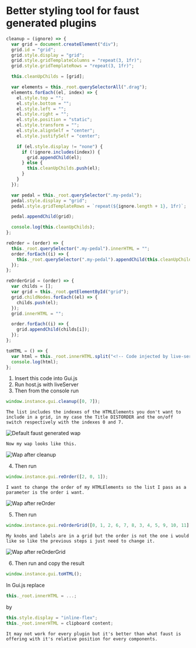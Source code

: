 <h1>Better styling tool for faust generated plugins</h1>

```js
cleanup = (ignore) => {
  var grid = document.createElement("div");
  grid.id = "grid";
  grid.style.display = "grid";
  grid.style.gridTemplateColumns = "repeat(3, 1fr)";
  grid.style.gridTemplateRows = "repeat(3, 1fr)";

  this.cleanUpChilds = [grid];

  var elements = this._root.querySelectorAll(".drag");
  elements.forEach((el, index) => {
    el.style.top = "";
    el.style.bottom = "";
    el.style.left = "";
    el.style.right = "";
    el.style.position = "static";
    el.style.transform = "";
    el.style.alignSelf = "center";
    el.style.justifySelf = "center";

    if (el.style.display != "none") {
      if (!ignore.includes(index)) {
        grid.appendChild(el);
      } else {
        this.cleanUpChilds.push(el);
      }
    }
  });

  var pedal = this._root.querySelector(".my-pedal");
  pedal.style.display = "grid";
  pedal.style.gridTemplateRows = `repeat(${ignore.length + 1}, 1fr)`;

  pedal.appendChild(grid);

  console.log(this.cleanUpChilds);
};
```

```js
reOrder = (order) => {
  this._root.querySelector(".my-pedal").innerHTML = "";
  order.forEach((i) => {
    this._root.querySelector(".my-pedal").appendChild(this.cleanUpChilds[i]);
  });
};
```

```js
reOrderGrid = (order) => {
  var childs = [];
  var grid = this._root.getElementById("grid");
  grid.childNodes.forEach((el) => {
    childs.push(el);
  });
  grid.innerHTML = "";

  order.forEach((i) => {
    grid.appendChild(childs[i]);
  });
};
```

```js
toHTML = () => {
  var html = this._root.innerHTML.split("<!-- Code injected by live-server -->")[0].split(this.basePath).join("");
  console.log(html);
};
```

1. Insert this code into Gui.js
2. Run host.js with liveServer
3. Then from the console run

```js
window.instance.gui.cleanup([0, 7]);
```

    The list includes the indexes of the HTMLElements you don't want to include in a grid, in my case the Title DISTORDER and the on/off switch respectively with the indexes 0 and 7.

![Default faust generated wap](https://cdn.discordapp.com/attachments/324198067089702913/971823709977456662/default.png)

    Now my wap looks like this.

![Wap after cleanup](https://cdn.discordapp.com/attachments/324198067089702913/971825415545040927/step1.png)

4. Then run

```js
window.instance.gui.reOrder([2, 0, 1]);
```

    I want to change the order of my HTMLElements so the list I pass as a parameter is the order i want.

![Wap after reOrder](https://cdn.discordapp.com/attachments/324198067089702913/971826303676342372/step2.png)

5. Then run

```js
window.instance.gui.reOrderGrid([0, 1, 2, 6, 7, 8, 3, 4, 5, 9, 10, 11]);
```

    My knobs and labels are in a grid but the order is not the one i would like so like the previous steps i just need to change it.

![Wap after reOrderGrid](https://cdn.discordapp.com/attachments/324198067089702913/971827112090693712/step3.png)

6. Then run and copy the result

```js
window.instance.gui.toHTML();
```

In Gui.js replace

```js
this._root.innerHTML = ...;
```

by

```js
this.style.display = "inline-flex";
this._root.innerHTML = clipboard content;
```

    It may not work for every plugin but it's better than what faust is offering with it's relative position for every components.
